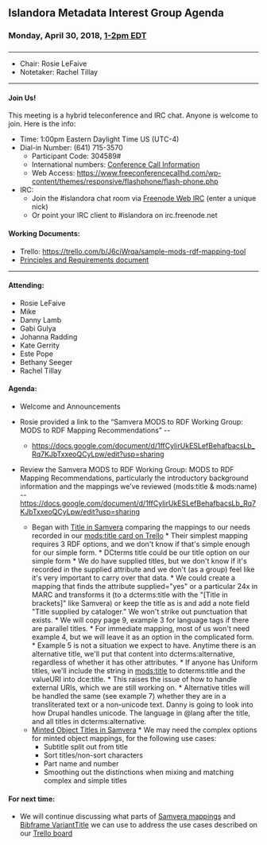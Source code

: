 ## Islandora Metadata Interest Group Agenda
### Monday, April 30, 2018, [1-2pm EDT](http://www.thetimezoneconverter.com/?t=1%20pm&tz=Toronto&)
### 
---
* Chair: Rosie LeFaive 
* Notetaker: Rachel Tillay
---

#### Join Us!
This meeting is a hybrid teleconference and IRC chat. Anyone is welcome to join. Here is the info:
* Time: 1:00pm Eastern Daylight Time US (UTC-4)
* Dial-in Number: (641) 715-3570
  * Participant Code: 304589#
  * International numbers: [Conference Call Information](https://github.com/Islandora-CLAW/CLAW/wiki/Conference-Call-Information)
  * Web Access: https://www.freeconferencecallhd.com/wp-content/themes/responsive/flashphone/flash-phone.php
* IRC:
  * Join the #islandora chat room via [Freenode Web IRC](http://webchat.freenode.net/) (enter a unique nick)
  * Or point your IRC client to #islandora on irc.freenode.net
  
#### Working Documents:
* Trello: https://trello.com/b/J6ciWrqa/sample-mods-rdf-mapping-tool
* [Principles and Requirements document](https://docs.google.com/document/d/19c58eqejuB3MhY-lS8o8QW0naM_R3GusD23aQ3dwusw/edit?usp=sharing)
---

#### Attending:
* Rosie LeFaive
* Mike 
* Danny Lamb
* Gabi Gulya
* Johanna Radding
* Kate Gerrity
* Este Pope
* Bethany Seeger
* Rachel Tillay

#### Agenda:
* Welcome and Announcements
* Rosie provided a link to the “Samvera MODS to RDF Working Group: MODS to RDF Mapping Recommendations” -- 
    * https://docs.google.com/document/d/1ffCyIirUkESLefBehafbacsLb_Rq7KJbTxxeoQCyLpw/edit?usp=sharing
* Review the Samvera MODS to RDF Working Group: MODS to RDF Mapping Recommendations, particularly the introductory background information and the mappings we’ve reviewed (mods:title & mods:name)  -- https://docs.google.com/document/d/1ffCyIirUkESLefBehafbacsLb_Rq7KJbTxxeoQCyLpw/edit?usp=sharing 

     * Began with [Title in Samvera](https://docs.google.com/document/d/1ffCyIirUkESLefBehafbacsLb_Rq7KJbTxxeoQCyLpw/edit#heading=h.8ru7tly8q58) comparing the mappings to our needs recorded in our [mods:title card on Trello](https://trello.com/c/DHFwghqW/49-modstitle)
      * Their simplest mapping requires 3 RDF options, and we don't know if that's simple enough for our simple form.
      * DCterms title could be our title option on our simple form
      * We do have supplied titles, but we don't know if it's recorded in the supplied attribute and we don't (as a group) feel like it's very important to carry over that data.
      * We could create a mapping that finds the attribute supplied="yes" or a particular 24x in MARC and transforms it (to a dcterms:title with the "[Title in brackets]" like Samvera) or keep the title as is and add a note field "Title supplied by cataloger." We won't strike out punctuation that exists.
      * We will copy page 9, example 3 for language tags if there are parallel titles.
      * For immediate mapping, most of us won't need example 4, but we will leave it as an option in the complicated form.
      * Example 5 is not a situation we expect to have. Anytime there is an alternative title, we'll put that content into dcterms:alternative, regardless of whether it has other attributes.
      * If anyone has Uniform titles, we'll include the string in <mods:title> to dcterms:title and the valueURI into dce:title.
      * This raises the issue of how to handle external URIs, which we are still working on.
      * Alternative titles will be handled the same (see example 7) whether they are in a transliterated text or a non-unicode text. Danny is going to look into how Drupal handles unicode. The language in @lang after the title, and all titles in dcterms:alternative.
     * [Minted Object Titles in Samvera](https://docs.google.com/document/d/1ffCyIirUkESLefBehafbacsLb_Rq7KJbTxxeoQCyLpw/edit#heading=h.1hy1qeuvkvad)
      * We may need the complex options for minted object mappings, for the following use cases:
       * Subtitle split out from title
       * Sort titles/non-sort characters
       * Part name and number
       * Smoothing out the distinctions when mixing and matching complex and simple titles
      
#### For next time:
 * We will continue discussing what parts of [Samvera mappings](https://docs.google.com/document/d/1ffCyIirUkESLefBehafbacsLb_Rq7KJbTxxeoQCyLpw/edit#) and [Bibframe VariantTitle](http://id.loc.gov/ontologies/bibframe.html#c_VariantTitle) we can use to address the use cases described on our [Trello board](https://trello.com/c/8dR1jq1c/62-modstitle)
